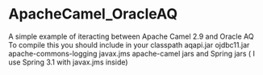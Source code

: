 # ApacheCamel_OracleAQ
A simple example of iteracting between Apache Camel 2.9 and Oracle AQ
To compile this you should include in your classpath
aqapi.jar
ojdbc11.jar
apache-commons-logging
javax.jms
apache-camel jars
and Spring jars ( I use Spring 3.1 with javax.jms inside)
